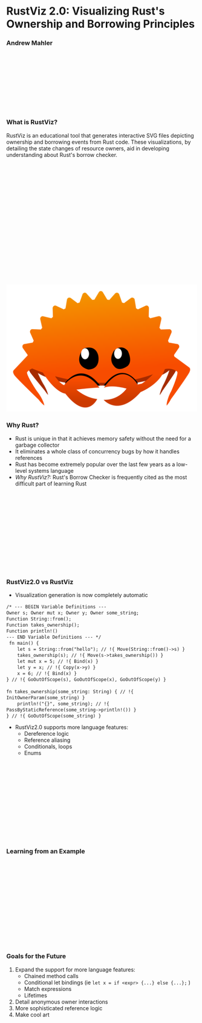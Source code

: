 # RustViz 2.0: Visualizing Rust's Ownership and Borrowing Principles

### Andrew Mahler

<div class="flex-container vis_block" style="position:relative; margin-left:-75px; margin-right:-75px; display: flex;">
	<object type="image/svg+xml" class="ex1 code_panel" data="ex-assets/vis_code.svg"></object>
	<object type="image/svg+xml" class="ex1 tl_panel" data="ex-assets/vis_timeline.svg" style="width: auto;" onmouseenter="helpers('ex1')"></object>
</div>

<br><br>
<br><br>
<br><br>
<br><br>

### What is RustViz?
<!-- originally written by undergrads a few years back -->
RustViz is an educational tool that generates interactive SVG files depicting ownership and borrowing events from Rust code. 
These visualizations, by detailing the state changes of resource owners, aid in developing understanding about Rust's borrow checker.

<div class="flex-container vis_block" style="position:relative; margin-left:-75px; margin-right:-75px; display: flex;">
	<object type="image/svg+xml" class="ex2 code_panel" data="ex-assets/vis_code1.svg"></object>
	<object type="image/svg+xml" class="ex2 tl_panel" data="ex-assets/vis_timeline1.svg" style="width: auto;" onmouseenter="helpers('ex2')"></object>
</div>

<br><br>
<br><br>
<br><br>
<br><br>
<br><br>
<br><br>
<br><br>
<br><br>
<br><br>
 ![Shy Rustacean](assets/rustacean.png)

### Why Rust?
- Rust is unique in that it achieves memory safety without the need for a garbage collector <!-- 70% or more of all security vulnerabilities are caused by memory safetyissue-->
- It eliminates a whole class of concurrency bugs by how it handles references <!-- Immutable v Mutable -->
- Rust has become extremely popular over the last few years as a low-level systems language <!-- As a replacement for C/C++ -->
- *Why RustViz?:* Rust's Borrow Checker is frequently cited as the most difficult part of learning Rust <!-- Importance of understanding bc fundamentals to write efficient/elegant code -->


<br><br>
<br><br>
<br><br>
<br><br>
<br><br>
<br><br>

### RustViz2.0 vs RustViz
- Visualization generation is now completely automatic 
```
/* --- BEGIN Variable Definitions ---
Owner s; Owner mut x; Owner y; Owner some_string;
Function String::from();
Function takes_ownership();
Function println!()
--- END Variable Definitions --- */
 fn main() {
    let s = String::from("hello"); // !{ Move(String::from()->s) }
    takes_ownership(s); // !{ Move(s->takes_ownership()) }
    let mut x = 5; // !{ Bind(x) }
    let y = x; // !{ Copy(x->y) }
    x = 6; // !{ Bind(x) }
} // !{ GoOutOfScope(s), GoOutOfScope(x), GoOutOfScope(y) }

fn takes_ownership(some_string: String) { // !{ InitOwnerParam(some_string) }
    println!("{}", some_string); // !{ PassByStaticReference(some_string->println!()) }
} // !{ GoOutOfScope(some_string) }
```

- RustViz2.0 supports more language features: 
    - Dereference logic
    - Reference aliasing
    - Conditionals, loops
    - Enums


<br><br>
<br><br>
<br><br>
<br><br>
<br><br>
<br><br>

### Learning from an Example

<div class="flex-container vis_block" style="position:relative; margin-left:-75px; margin-right:-75px; display: flex;">
	<object type="image/svg+xml" class="ex3 code_panel" data="ex-assets/vis_code2.svg"></object>
	<object type="image/svg+xml" class="ex3 tl_panel" data="ex-assets/vis_timeline2.svg" style="width: auto;" onmouseenter="helpers('ex3')"></object>
</div>

<br><br>
<br><br>
<br><br>
<br><br>
<br><br>
<br><br>

### Goals for the Future
1. Expand the support for more language features: 
    - Chained method calls
    - Conditional let bindings (ie `let x = if <expr> {...} else {...};` )
    - Match expressions
    - Lifetimes
2. Detail anonymous owner interactions
3. More sophisticated reference logic <!-- would require dataflow analysis -->
4. Make cool art

<div class="flex-container vis_block" style="position:relative; margin-left:-75px; margin-right:-75px; display: flex;">
	<object type="image/svg+xml" class="ex4 code_panel" data="ex-assets/vis_code3.svg"></object>
	<object type="image/svg+xml" class="ex4 tl_panel" data="ex-assets/vis_timeline3.svg" style="width: auto;" onmouseenter="helpers('ex4')"></object>
</div>